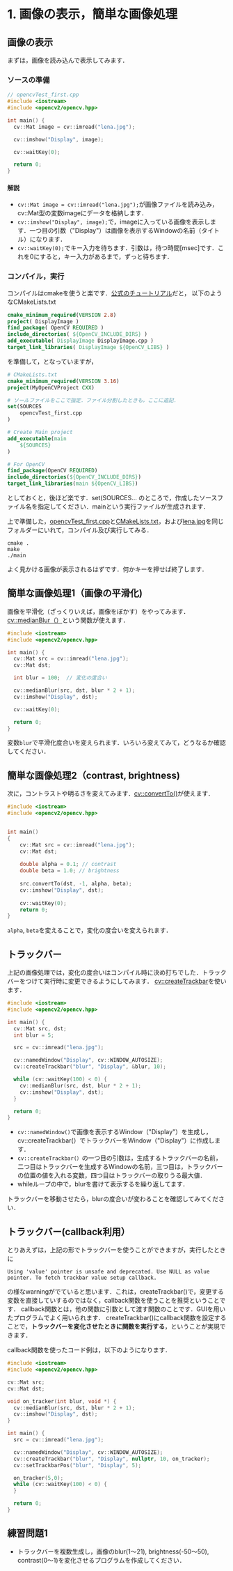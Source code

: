 # 1. 画像の表示，簡単な画像処理

## 画像の表示

まずは，画像を読み込んで表示してみます．

### ソースの準備

```opencvTest_first.cpp
// opencvTest_first.cpp
#include <iostream>
#include <opencv2/opencv.hpp>

int main() {
  cv::Mat image = cv::imread("lena.jpg");

  cv::imshow("Display", image);

  cv::waitKey(0);

  return 0;
}
```

#### 解説

- `cv::Mat image = cv::imread("lena.jpg");`が画像ファイルを読み込み，cv::Mat型の変数imageにデータを格納します．
- `cv::imshow("Display", image);`で，imageに入っている画像を表示します．一つ目の引数（"Display"）は画像を表示するWindowの名前（タイトル）になります．
- `cv::waitKey(0);`でキー入力を待ちます．引数は，待つ時間[msec]です．これを0にすると，キー入力があるまで，ずっと待ちます．

### コンパイル，実行

コンパイルはcmakeを使うと楽です．[公式のチュートリアル](https://docs.opencv.org/4.2.0/db/df5/tutorial_linux_gcc_cmake.html)だと，
以下のようなCMakeLists.txt

```cmake
cmake_minimum_required(VERSION 2.8)
project( DisplayImage )
find_package( OpenCV REQUIRED )
include_directories( ${OpenCV_INCLUDE_DIRS} )
add_executable( DisplayImage DisplayImage.cpp )
target_link_libraries( DisplayImage ${OpenCV_LIBS} )
```
を準備して，となっていますが，

```cmake
# CMakeLists.txt
cmake_minimum_required(VERSION 3.16)
project(MyOpenCVProject CXX)

# ソールファイルをここで指定．ファイル分割したときも，ここに追記．
set(SOURCES
    opencvTest_first.cpp
)

# Create Main project
add_executable(main
    ${SOURCES}
)

# For OpenCV
find_package(OpenCV REQUIRED)
include_directories(${OpenCV_INCLUDE_DIRS})
target_link_libraries(main ${OpenCV_LIBS})
```
としておくと，後ほど楽です．set(SOURCES... のところで，作成したソースファイル名を指定してください．mainという実行ファイルが生成されます．


上で準備した，[opencvTest_first.cpp](opencvTest_first.cpp)と[CMakeLists.txt](CMakeLists.txt)，および[lena.jpg](lena.jpg)を同じフォルダーにいれて，コンパイル及び実行してみる．

```
cmake .
make
./main
```

よく見かける画像が表示されるはずです．何かキーを押せば終了します．

## 簡単な画像処理1（画像の平滑化)

画像を平滑化（ざっくりいえば，画像をぼかす）をやってみます．[cv::medianBlur（）](https://docs.opencv.org/4.2.0/d4/d86/group__imgproc__filter.html#ga564869aa33e58769b4469101aac458f9)という関数が使えます．

```cpp
#include <iostream>
#include <opencv2/opencv.hpp>

int main() {
  cv::Mat src = cv::imread("lena.jpg");
  cv::Mat dst;

  int blur = 100;  // 変化の度合い 

  cv::medianBlur(src, dst, blur * 2 + 1);
  cv::imshow("Display", dst);

  cv::waitKey(0);

  return 0;
}
```

変数`blur`で平滑化度合いを変えられます．いろいろ変えてみて，どうなるか確認してください．


## 簡単な画像処理2（contrast, brightness)

次に，コントラストや明るさを変えてみます．[cv::convertTo()](https://docs.opencv.org/4.2.0/d3/d63/classcv_1_1Mat.html#adf88c60c5b4980e05bb556080916978b)が使えます．

```cpp
#include <iostream>
#include <opencv2/opencv.hpp>


int main()
{
    cv::Mat src = cv::imread("lena.jpg");
    cv::Mat dst;
  
    double alpha = 0.1; // contrast 
    double beta = 1.0; // brightness
     
    src.convertTo(dst, -1, alpha, beta);  
    cv::imshow("Display", dst);
    
    cv::waitKey(0);
    return 0;
}
```

`alpha`, `beta`を変えることで，変化の度合いを変えられます．

## トラックバー

上記の画像処理では，変化の度合いはコンパイル時に決め打ちでした．トラックバーをつけて実行時に変更できるようにしてみます．
[cv::createTrackbar](https://docs.opencv.org/4.2.0/d7/dfc/group__highgui.html#gaf78d2155d30b728fc413803745b67a9b)を使います．

```cpp
#include <iostream>
#include <opencv2/opencv.hpp>

int main() {
  cv::Mat src, dst;
  int blur = 5;

  src = cv::imread("lena.jpg");

  cv::namedWindow("Display", cv::WINDOW_AUTOSIZE);
  cv::createTrackbar("blur", "Display", &blur, 10);

  while (cv::waitKey(100) < 0) {
    cv::medianBlur(src, dst, blur * 2 + 1);
    cv::imshow("Display", dst);
  }

  return 0;
}
```

- `cv::namedWindow()`で画像を表示するWindow（"Display"）を生成し， cv::createTrackbar(）でトラックバーをWindow（"Display"）に作成します．
- `cv::createTrackbar(）`の一つ目の引数は，生成するトラックバーの名前， 二つ目はトラックバーを生成するWindowの名前，三つ目は，トラックバーの位置の値を入れる変数，四つ目はトラックバーの取りうる最大値．
- whileループの中で，blurを書けて表示するを繰り返してます．

トラックバーを移動させたら，blurの度合いが変わることを確認してみてください．

## トラックバー(callback利用）

とりあえずは，上記の形でトラックバーを使うことができますが，実行したときに
```
Using 'value' pointer is unsafe and deprecated. Use NULL as value pointer. To fetch trackbar value setup callback.
```
の様なwarningがでていると思います．これは，createTrackbar()で，変更する変数を直接していするのではなく，callback関数を使うことを推奨ということです．
callback関数とは，他の関数に引数として渡す関数のことです．GUIを用いたプログラムでよく用いられます．
createTrackbar()にcallback関数を設定することで，**トラックバーを変化させたときに関数を実行する**，ということが実現できます．


callback関数を使ったコード例は，以下のようになります．

```cpp
#include <iostream>
#include <opencv2/opencv.hpp>

cv::Mat src;
cv::Mat dst;

void on_tracker(int blur, void *) {
  cv::medianBlur(src, dst, blur * 2 + 1);
  cv::imshow("Display", dst);
}

int main() {
  src = cv::imread("lena.jpg");

  cv::namedWindow("Display", cv::WINDOW_AUTOSIZE);
  cv::createTrackbar("blur", "Display", nullptr, 10, on_tracker);
  cv::setTrackbarPos("blur", "Display", 5);

  on_tracker(5,0);
  while (cv::waitKey(100) < 0) {
  }

  return 0;
}
```

## 練習問題1

- トラックバーを複数生成し，画像のblur(1〜21), brightness(-50〜50), contrast(0〜1)を変化させるプログラムを作成してください．

